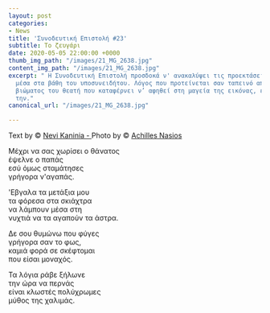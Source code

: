 ```yaml
---
layout: post
categories:
- News
title: 'Συνοδευτική Επιστολή #23'
subtitle: Το ζευγάρι
date: 2020-05-05 22:00:00 +0000
thumb_img_path: "/images/21_MG_2638.jpg"
content_img_path: "/images/21_MG_2638.jpg"
excerpt: " Η Συνοδευτική Επιστολή προσδοκά ν' ανακαλύψει τις προεκτάσεις της εικόνας
  μέσα στα βάθη του υποσυνειδήτου. Λόγος που προτείνεται σαν ταπεινό απαύγασμα του
  βιώματος του θεατή που καταφέρνει ν’ αφηθεί στη μαγεία της εικόνας, επαναδημιουργώντας
  την."
canonical_url: "/images/21_MG_2638.jpg"

---
```

Text by © <a href="https://www.facebook.com/nevi.kaninia" target="blank">Nevi Kaninia - </a>Photo by © <a href="https://anikon.org/" target="blank">Achilles Nasios</a>

Μέχρι να σας χωρίσει ο θάνατος  
έψελνε ο παπάς  
εσύ όμως σταμάτησες  
γρήγορα ν'αγαπάς.

'Eβγαλα τα μετάξια μου  
τα φόρεσα στα σκιάχτρα  
να λάμπουν μέσα στη  
νυχτιά να τα αγαπούν τα άστρα.

Δε σου θυμώνω που φύγες  
γρήγορα σαν το φως,  
καμιά φορά σε σκέφτομαι   
που είσαι μοναχός.

Τα λόγια ράβε ξήλωνε  
την ώρα να περνάς  
είναι κλωστές πολύχρωμες  
μύθος της χαλιμάς.